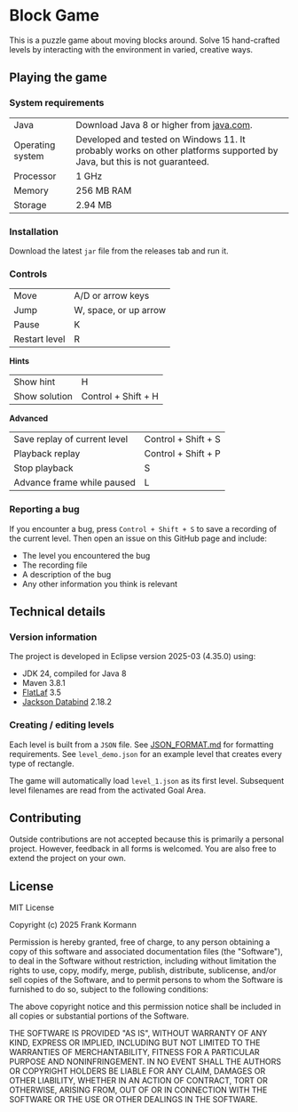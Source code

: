 # Block Game

This is a puzzle game about moving blocks around. Solve 15 hand-crafted levels
by interacting with the environment in varied, creative ways.

## Playing the game

### System requirements

<table>
	<tr>
		<td>Java</td>
		<td>Download Java 8 or higher from
			<a href="https://www.java.com/en/download/">java.com</a>.</td>
	</tr>
	<tr>
		<td>Operating system</td>
		<td>Developed and tested on Windows 11. It probably works on other
			platforms supported by Java, but this is not guaranteed.</td>
	</tr>
	<tr>
		<td>Processor</td>
		<td>1 GHz</td>
	</tr>
	<tr>
		<td>Memory</td>
		<td>256 MB RAM</td>
	</tr>
	<tr>
		<td>Storage</td>
		<td>2.94 MB</td>
	</tr>
</table>

### Installation

Download the latest `jar` file from the releases tab and run it.

### Controls

<table>
	<tr>
		<td>Move</td>
		<td>A/D or arrow keys</td>
	</tr>
	<tr>
		<td>Jump</td>
		<td>W, space, or up arrow</td>
	</tr>
	<tr>
		<td>Pause</td>
		<td>K</td>
	</tr>
	<tr>
		<td>Restart level</td>
		<td>R</td>
	</tr>
</table>

**Hints**

<table>
	<tr>
		<td>Show hint</td>
		<td>H</td>
	</tr>
	<tr>
		<td>Show solution</td>
		<td>Control + Shift + H</td>
	</tr>
</table>


**Advanced**

<table>
	<tr>
		<td>Save replay of current level<t/d>
		<td>Control + Shift + S</td>
	</tr>
	<tr>
		<td>Playback replay</td>
		<td>Control + Shift + P</td>
	</tr>
	<tr>
		<td>Stop playback</td>
		<td>S</td>
	</tr>
	<tr>
		<td>Advance frame while paused</td>
		<td>L</td>
	</tr>
</table>

### Reporting a bug

If you encounter a bug, press `Control + Shift + S` to save a recording of the
current level. Then open an issue on this GitHub page and include:

- The level you encountered the bug
- The recording file
- A description of the bug
- Any other information you think is relevant

## Technical details

### Version information

The project is developed in Eclipse version 2025-03 (4.35.0) using:

- JDK 24, compiled for Java 8
- Maven 3.8.1
- [FlatLaf](https://github.com/JFormDesigner/FlatLaf) 3.5
- [Jackson Databind](https://github.com/FasterXML/jackson-databind/) 2.18.2

### Creating / editing levels

Each level is built from a `JSON` file. See [JSON_FORMAT.md](JSON_FORMAT.md) for
formatting requirements. See `level_demo.json` for an example level that creates
every type of rectangle.

The game will automatically load `level_1.json` as its first level. Subsequent
level filenames are read from the activated Goal Area.

## Contributing

Outside contributions are not accepted because this is primarily a personal
project. However, feedback in all forms is welcomed. You are also free to extend the
project on your own.

## License

MIT License

Copyright (c) 2025 Frank Kormann

Permission is hereby granted, free of charge, to any person obtaining a copy of
this software and associated documentation files (the "Software"), to deal in
the Software without restriction, including without limitation the rights to
use, copy, modify, merge, publish, distribute, sublicense, and/or sell copies of
the Software, and to permit persons to whom the Software is furnished to do so,
subject to the following conditions:

The above copyright notice and this permission notice shall be included in all
copies or substantial portions of the Software.

THE SOFTWARE IS PROVIDED "AS IS", WITHOUT WARRANTY OF ANY KIND, EXPRESS OR
IMPLIED, INCLUDING BUT NOT LIMITED TO THE WARRANTIES OF MERCHANTABILITY, FITNESS
FOR A PARTICULAR PURPOSE AND NONINFRINGEMENT. IN NO EVENT SHALL THE AUTHORS OR
COPYRIGHT HOLDERS BE LIABLE FOR ANY CLAIM, DAMAGES OR OTHER LIABILITY, WHETHER
IN AN ACTION OF CONTRACT, TORT OR OTHERWISE, ARISING FROM, OUT OF OR IN
CONNECTION WITH THE SOFTWARE OR THE USE OR OTHER DEALINGS IN THE SOFTWARE.
